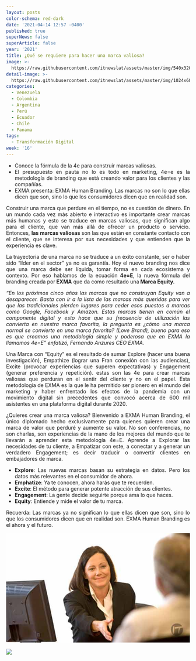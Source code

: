 ```yaml
---
layout: posts
color-schema: red-dark
date: '2021-04-14 12:57 -0400'
published: true
superNews: false
superArticle: false
year: '2021'
title: ¿Qué se requiere para hacer una marca valiosa?
image: >-
  https://raw.githubusercontent.com/itnewslat/assets/master/img/540x320/Cliente-Feliz-p.jpg
detail-image: >-
  https://raw.githubusercontent.com/itnewslat/assets/master/img/1024x680/Cliente-Feliz-g.jpg
categories:
  - Venezuela
  - Colombia
  - Argentina
  - Perú
  - Ecuador
  - Chile
  - Panama
tags:
  - Transformación Digital
week: '16'
---
```

<ul style="text-align: justify;">
	<li>Conoce la fórmula de la 4e para construir marcas valiosas.</li>
	<li>El presupuesto en pauta no lo es todo en marketing, 4e=e es la metodología de branding que está creando valor para los clientes y las compañías.</li>
	<li>EXMA presenta: EXMA Human Branding. Las marcas no son lo que ellas dicen que son, sino lo que los consumidores dicen que en realidad son.</li>
</ul>
<p style="text-align: justify;">Construir una marca que perdure en el tiempo, no es cuestión de dinero. En un mundo cada vez más abierto e interactivo es importante crear marcas más humanas y esto se traduce en marcas valiosas, que significan algo para el cliente, que van más allá de ofrecer un producto o servicio. Entonces, <strong>las marcas valiosas</strong> son las que están en constante contacto con el cliente, que se interesa por sus necesidades y que entienden que la experiencia es clave.</p>
<p style="text-align: justify;">La trayectoria de una marca no se traduce a un éxito constante, ser o haber sido “líder en el sector” ya no es garantía. Hoy el nuevo branding nos dice que una marca debe ser líquida, tomar forma en cada ecosistema y contexto. Por eso hablamos de la ecuación<strong> 4e=E</strong>, la nueva fórmula del branding creada por<strong> EXMA</strong> que da como resultado una<strong> Marca Equity.</strong></p>
<p style="text-align: justify;"><em>“En los próximos cinco años las marcas que no construyan Equity van a desaparecer. Basta con ir a la lista de las marcas más queridas para ver que las tradicionales pierden lugares para ceder esos puestos a marcas como Google, Facebook y Amazon. Estas marcas tienen en común el componente digital y esto hace que su frecuencia de utilización las convierta en nuestra marca favorita, la pregunta es ¿cómo una marca normal se convierte en una marca favorita? (Love Brand), bueno para eso es que creamos una metodología simple y poderosa que en EXMA la llamamos 4e=E” enfatizó, Fernando Anzures CEO EXMA.</em></p>
<p style="text-align: justify;">Una Marca con “Equity” es el resultado de sumar Explore (hacer una buena investigación), Empathize (lograr una Fran conexión con las audiencias), Excite (provocar experiencias que superen expectativas) y Engagement (generar preferencia y repetición). estas son las 4e para crear marcas valiosas que perduran en el sentir del cliente y no en el papel. Esta metodología de EXMA es la que le ha permitido ser pionero en el mundo del marketing y haber enfrentado los efectos de la pandemia con un movimiento digital sin precedentes que convocó acerca de 600 mil asistentes en una plataforma digital durante 2020.</p>
<p style="text-align: justify;">¿Quieres crear una marca valiosa? Bienvenido a EXMA Human Branding, el único diplomado hecho exclusivamente para quienes quieren crear una marca de valor que perduré y aumente su valor. No son conferencias, no son charlas, son experiencias de la mano de los mejores del mundo que te llevarán a aprender esta metodología 4e=E. Aprende a Explorar las necesidades de tu cliente, a Empatizar con este, a conectar y a generar un verdadero Engagement; es decir traducir o convertir clientes en embajadores de marca.</p>

<ul style="list-style-type: disc; text-align: justify;">
	<li><strong>Explore</strong>: Las nuevas marcas basan su estrategia en datos. Pero los datos más relevantes en el consumidor de ahora.</li>
	<li><strong>Emphatize</strong>: Ya te conocen, ahora harás que te recuerden.</li>
	<li><strong>Excite</strong>: El método para generar potente atracción de sus clientes.</li>
	<li><strong>Engagement</strong>: La gente decide seguirte porque ama lo que haces.</li>
	<li><strong>Equity</strong>: Entiende y mide el valor de tu marca.</li>
</ul>
<p style="text-align: justify;">Recuerda: Las marcas ya no significan lo que ellas dicen que son, sino lo que los consumidores dicen que en realidad son. EXMA Human Branding es el ahora y el futuro.</p>
<p style="text-align: justify;"><strong> </strong></p>

![](https://raw.githubusercontent.com/itnewslat/assets/master/img/540x320/Cliente-Feliz-p.jpg)

<img src="https://tracker.metricool.com/c3po.jpg?hash=56f88a41e39ab42c063cc51676587a04"/>
